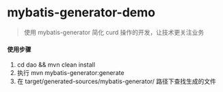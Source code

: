 mybatis-generator-demo
==
> 使用 mybatis-generator 简化 curd 操作的开发，让技术更关注业务

#### 使用步骤

1. cd dao && mvn clean install
2. 执行 mvn mybatis-generator:generate
3. 在 target/generated-sources/mybatis-generator/ 路径下查找生成的文件